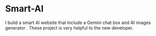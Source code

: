 # Smart-AI
I bulid a smart AI website that include a Gemini chat box and AI images generator . These project is very helpful to the new developer.
